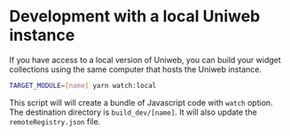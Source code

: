 # Development with a local Uniweb instance

If you have access to a local version of Uniweb, you can build your widget collections using the same computer that hosts the Uniweb instance.

```bash
TARGET_MODULE=[name] yarn watch:local
```

This script will will create a bundle of Javascript code with `watch` option. The destination directory is `build_dev/[name]`. It will also update the `remoteRegistry.json` file.
